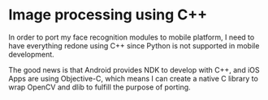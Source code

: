 Image processing using C++
==========================

In order to port my face recognition modules to mobile platform, I need to have
everything redone using C++ since Python is not supported in mobile development.

The good news is that Android provides NDK to develop with C++, and iOS Apps are
using Objective-C, which means I can create a native C library to wrap OpenCV
and dlib to fulfill the purpose of porting.
